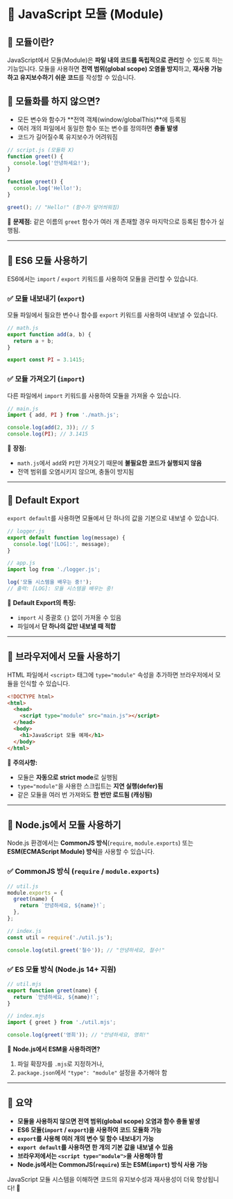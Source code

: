 # 📌 JavaScript 모듈 (Module)

## 🔹 모듈이란?

JavaScript에서 모듈(Module)은 **파일 내의 코드를 독립적으로 관리**할 수 있도록 하는 기능입니다. 모듈을 사용하면 **전역 범위(global scope) 오염을 방지**하고, **재사용 가능하고 유지보수하기 쉬운 코드**를 작성할 수 있습니다.

## 🔹 모듈화를 하지 않으면?

- 모든 변수와 함수가 **전역 객체(window/globalThis)**에 등록됨
- 여러 개의 파일에서 동일한 함수 또는 변수를 정의하면 **충돌 발생**
- 코드가 길어질수록 유지보수가 어려워짐

```javascript
// script.js (모듈화 X)
function greet() {
  console.log('안녕하세요!');
}

function greet() {
  console.log('Hello!');
}

greet(); // "Hello!" (함수가 덮어씌워짐)
```

📌 **문제점:** 같은 이름의 `greet` 함수가 여러 개 존재할 경우 마지막으로 등록된 함수가 실행됨.

---

## 🔹 ES6 모듈 사용하기

ES6에서는 `import` / `export` 키워드를 사용하여 모듈을 관리할 수 있습니다.

### ✅ 모듈 내보내기 (`export`)

모듈 파일에서 필요한 변수나 함수를 `export` 키워드를 사용하여 내보낼 수 있습니다.

```javascript
// math.js
export function add(a, b) {
  return a + b;
}

export const PI = 3.1415;
```

### ✅ 모듈 가져오기 (`import`)

다른 파일에서 `import` 키워드를 사용하여 모듈을 가져올 수 있습니다.

```javascript
// main.js
import { add, PI } from './math.js';

console.log(add(2, 3)); // 5
console.log(PI); // 3.1415
```

📌 **장점:**

- `math.js`에서 `add`와 `PI`만 가져오기 때문에 **불필요한 코드가 실행되지 않음**
- 전역 범위를 오염시키지 않으며, 충돌이 방지됨

---

## 🔹 Default Export

`export default`를 사용하면 모듈에서 단 하나의 값을 기본으로 내보낼 수 있습니다.

```javascript
// logger.js
export default function log(message) {
  console.log('[LOG]:', message);
}
```

```javascript
// app.js
import log from './logger.js';

log('모듈 시스템을 배우는 중!');
// 출력: [LOG]: 모듈 시스템을 배우는 중!
```

📌 **Default Export의 특징:**

- `import` 시 중괄호 `{}` 없이 가져올 수 있음
- 파일에서 **단 하나의 값만 내보낼 때 적합**

---

## 🔹 브라우저에서 모듈 사용하기

HTML 파일에서 `<script>` 태그에 `type="module"` 속성을 추가하면 브라우저에서 모듈을 인식할 수 있습니다.

```html
<!DOCTYPE html>
<html>
  <head>
    <script type="module" src="main.js"></script>
  </head>
  <body>
    <h1>JavaScript 모듈 예제</h1>
  </body>
</html>
```

📌 **주의사항:**

- 모듈은 **자동으로 strict mode**로 실행됨
- `type="module"`을 사용한 스크립트는 **지연 실행(defer)됨**
- 같은 모듈을 여러 번 가져와도 **한 번만 로드됨 (캐싱됨)**

---

## 🔹 Node.js에서 모듈 사용하기

Node.js 환경에서는 **CommonJS 방식**(`require`, `module.exports`) 또는 **ESM(ECMAScript Module) 방식**을 사용할 수 있습니다.

### ✅ CommonJS 방식 (`require` / `module.exports`)

```javascript
// util.js
module.exports = {
  greet(name) {
    return `안녕하세요, ${name}!`;
  },
};
```

```javascript
// index.js
const util = require('./util.js');

console.log(util.greet('철수')); // "안녕하세요, 철수!"
```

### ✅ ES 모듈 방식 (Node.js 14+ 지원)

```javascript
// util.mjs
export function greet(name) {
  return `안녕하세요, ${name}!`;
}
```

```javascript
// index.mjs
import { greet } from './util.mjs';

console.log(greet('영희')); // "안녕하세요, 영희!"
```

📌 **Node.js에서 ESM을 사용하려면?**

1. 파일 확장자를 `.mjs`로 지정하거나,
2. `package.json`에서 `"type": "module"` 설정을 추가해야 함

---

## 📌 요약

- **모듈을 사용하지 않으면 전역 범위(global scope) 오염과 함수 충돌 발생**
- **ES6 모듈(`import` / `export`)을 사용하여 코드 모듈화 가능**
- **`export`를 사용해 여러 개의 변수 및 함수 내보내기 가능**
- **`export default`를 사용하면 한 개의 기본 값을 내보낼 수 있음**
- **브라우저에서는 `<script type="module">`을 사용해야 함**
- **Node.js에서는 CommonJS(`require`) 또는 ESM(`import`) 방식 사용 가능**

JavaScript 모듈 시스템을 이해하면 코드의 유지보수성과 재사용성이 더욱 향상됩니다! 🚀
